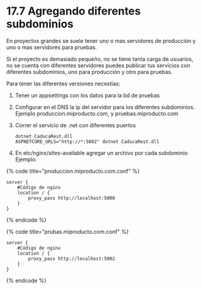 # 17.7 Agregando diferentes subdominios

En proyectos grandes se suele tener uno o mas servidores de producción y uno o mas servidores para pruebas. 

Si el proyecto es demasiado pequeño, no se tiene tanta carga de usuarios, no se cuenta con diferentes servidores puedes publicar tus servicios con diferentes subdominios, uno para producción y otro para pruebas.

Para tener las diferentes versiones necestias:

1. Tener un appsettings con los datos para la bd de pruebas
2. Configurar en el DNS la ip del servidor para los diferentes subdominios. Ejemplo produccion.miproducto.com, y pruebas.miproducto.com
3. Correr el servicio de .net con diferentes puertos 

   ```text
   dotnet CaducaRest.dll
   ASPNETCORE_URLS="http://*:5002" dotnet CaducaRest.dll
   ```

4. En etc/nginx/sites-available agregar un archivo por cada subdominio Ejemplo:

{% code title="produccion.miproducto.com.conf" %}
```text
server {
    #Código de nginx
    location / {
        proxy_pass http://localhost:5000
    }
}
```
{% endcode %}

{% code title="prubas.miproducto.com.conf" %}
```text
server {
    #Código de nginx
    location / {
        proxy_pass http://localhost:5002
    }
}
```
{% endcode %}

